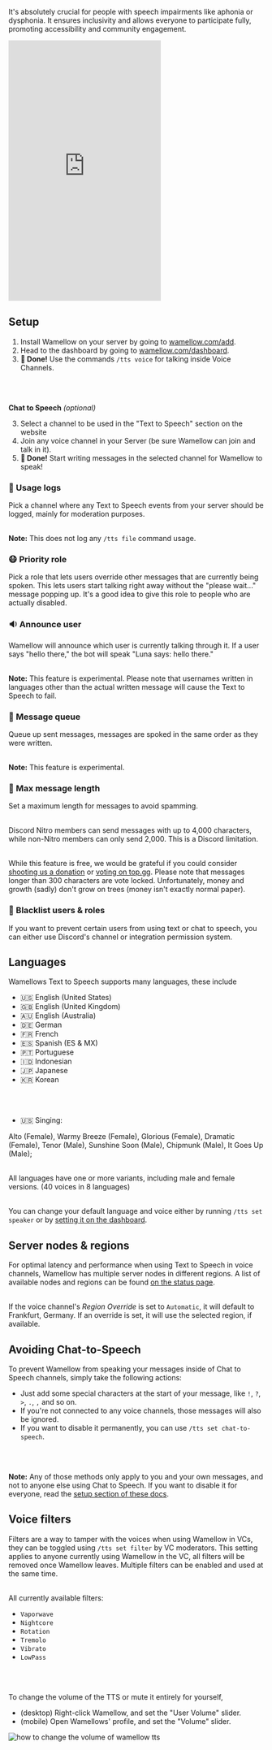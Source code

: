 It's absolutely crucial for people with speech impairments like aphonia or dysphonia. It ensures inclusivity and allows everyone to participate fully, promoting accessibility and community engagement.
<br />

<iframe src="https://www.youtube.com/embed/NS5fZ1ltovE" height="513" frameborder="0" allow="autoplay">
</iframe>

## Setup
1. Install Wamellow on your server by going to [wamellow.com/add](https://wamellow.com/add).
2. Head to the dashboard by going to [wamellow.com/dashboard](https://wamellow.com/dashboard).
3. **🎉 Done!** Use the commands `/tts voice` for talking inside Voice Channels.
<br />
<br />

**Chat to Speech** *(optional)*

3. Select a channel to be used in the "Text to Speech" section on the website
4. Join any voice channel in your Server (be sure Wamellow can join and talk in it).
5. **🎉 Done!** Start writing messages in the selected channel for Wamellow to speak!

### 📑 Usage logs
Pick a channel where any Text to Speech events from your server should be logged, mainly for moderation purposes.
<br />
<br />

**Note:** This does not log any `/tts file` command usage.

### 😷 Priority role
Pick a role that lets users override other messages that are currently being spoken. This lets users start talking right away without the "please wait..." message popping up. It's a good idea to give this role to people who are actually disabled.

### 🔉 Announce user
Wamellow will announce which user is currently talking through it. If a user says "hello there," the bot will speak "Luna says: hello there."
<br />
<br />

**Note:** This feature is experimental. Please note that usernames written in languages other than the actual written message will cause the Text to Speech to fail.

### 🛒 Message queue
Queue up sent messages, messages are spoked in the same order as they were written.
<br />
<br />

**Note:** This feature is experimental.

### 🔏 Max message length
Set a maximum length for messages to avoid spamming.
<br />
<br />

Discord Nitro members can send messages with up to 4,000 characters, while non-Nitro members can only send 2,000. This is a Discord limitation.
<br />
<br />

While this feature is free, we would be grateful if you could consider [shooting us a donation](https://ko-fi.com/mwlica) or [voting on top.gg](/vote). Please note that messages longer than 300 characters are vote locked. Unfortunately, money and growth (sadly) don't grow on trees (money isn't exactly normal paper).

### 🤚 Blacklist users & roles
If you want to prevent certain users from using text or chat to speech, you can either use Discord's channel or integration permission system.

## Languages
Wamellows Text to Speech supports many languages, these include
- 🇺🇸 English (United States)
- 🇬🇧 English (United Kingdom)
- 🇦🇺 English (Australia)
- 🇩🇪 German
- 🇫🇷 French
- 🇪🇸 Spanish (ES & MX)
- 🇵🇹 Portuguese
- 🇮🇩 Indonesian
- 🇯🇵 Japanese
- 🇰🇷 Korean
<br />
<br />

- 🇺🇸 Singing:

Alto (Female), Warmy Breeze (Female), Glorious (Female), Dramatic (Female), Tenor (Male), Sunshine Soon (Male), Chipmunk (Male), It Goes Up (Male);
<br />
<br />

All languages have one or more variants, including male and female versions. (40 voices in 8 languages)
<br />
<br />

You can change your default language and voice either by running `/tts set speaker` or by [setting it on the dashboard](/profile/text-to-speech).

## Server nodes & regions
For optimal latency and performance when using Text to Speech in voice channels, Wamellow has multiple server nodes in different regions.
A list of available nodes and regions can be found [on the status page](/status).
<br />
<br />

If the voice channel's *Region Override* is set to `Automatic`, it will default to Frankfurt, Germany.
If an override is set, it will use the selected region, if available.

## Avoiding Chat-to-Speech
To prevent Wamellow from speaking your messages inside of Chat to Speech channels, simply take the following actions:
- Just add some special characters at the start of your message, like `!`, `?`, `>`, `.`, `,` and so on.
- If you're not connected to any voice channels, those messages will also be ignored.
- If you want to disable it permanently, you can use `/tts set chat-to-speech`.
<br />
<br />

**Note:** Any of those methods only apply to you and your own messages, and not to anyone else using Chat to Speech.
If you want to disable it for everyone, read the [setup section of these docs](#setup).

## Voice filters
Filters are a way to tamper with the voices when using Wamellow in VCs, they can be toggled using `/tts set filter` by VC moderators.
This setting applies to anyone currently using Wamellow in the VC, all filters will be removed once Wamellow leaves.
Multiple filters can be enabled and used at the same time.
<br />
<br />

All currently available filters:
- `Vaporwave`
- `Nightcore`
- `Rotation`
- `Tremolo`
- `Vibrato`
- `LowPass`
<br />
<br />

To change the volume of the TTS or mute it entirely for yourself,
- (desktop) Right-click Wamellow, and set the "User Volume" slider.
- (mobile) Open Wamellows' profile, and set the "Volume" slider.

![how to change the volume of wamellow tts](/docs-assets/tts-volume.webp)
